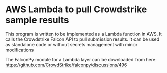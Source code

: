# AWS Lambda to pull Crowdstrike sample results

This program is written to be implemented as a Lambda function in AWS. It calls the Crowdstrike Falcon API to pull submission results.
It can be used as standalone code or without secrets management with minor modifications

The FalconPy module for a Lambda layer can be downloaded from here: https://github.com/CrowdStrike/falconpy/discussions/496
